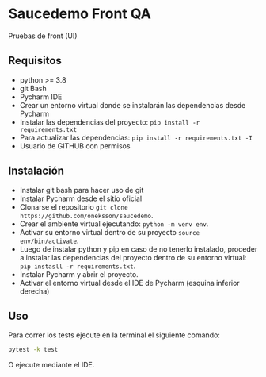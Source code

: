 # Saucedemo Front QA
Pruebas de front (UI)

## Requisitos
 - python >= 3.8
 - git Bash
 - Pycharm IDE
 - Crear un entorno virtual donde se instalarán las dependencias desde Pycharm
 - Instalar las dependencias del proyecto: `pip install -r requirements.txt`
 - Para actualizar las dependencias: `pip install -r requirements.txt -I`
 - Usuario de GITHUB con permisos
 
 

## Instalación
 - Instalar git bash para hacer uso de git
 - Instalar Pycharm desde el sitio oficial
 - Clonarse el repositorio `git clone https://github.com/oneksson/saucedemo`.
 - Crear el ambiente virtual ejecutando: `python -m venv env`.
 - Activar su entorno virtual dentro de su proyecto `source env/bin/activate`.
 - Luego de instalar python y pip en caso de no tenerlo instalado, proceder a instalar las dependencias del proyecto dentro de su entorno virtual: `pip instasll -r requirements.txt`.
 - Instalar Pycharm y abrir el proyecto.
 - Activar el entorno virtual desde el IDE de Pycharm (esquina inferior derecha)
 

## Uso

Para correr los tests ejecute en la terminal el siguiente comando:
```sh
pytest -k test 
```

O ejecute mediante el IDE.
